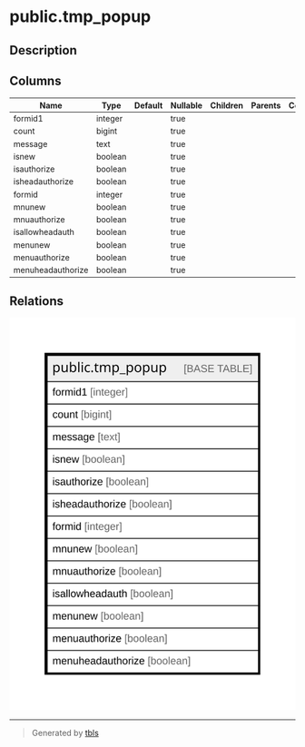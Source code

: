 # public.tmp_popup

## Description

## Columns

| Name | Type | Default | Nullable | Children | Parents | Comment |
| ---- | ---- | ------- | -------- | -------- | ------- | ------- |
| formid1 | integer |  | true |  |  |  |
| count | bigint |  | true |  |  |  |
| message | text |  | true |  |  |  |
| isnew | boolean |  | true |  |  |  |
| isauthorize | boolean |  | true |  |  |  |
| isheadauthorize | boolean |  | true |  |  |  |
| formid | integer |  | true |  |  |  |
| mnunew | boolean |  | true |  |  |  |
| mnuauthorize | boolean |  | true |  |  |  |
| isallowheadauth | boolean |  | true |  |  |  |
| menunew | boolean |  | true |  |  |  |
| menuauthorize | boolean |  | true |  |  |  |
| menuheadauthorize | boolean |  | true |  |  |  |

## Relations

![er](public.tmp_popup.svg)

---

> Generated by [tbls](https://github.com/k1LoW/tbls)

